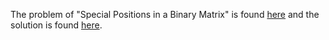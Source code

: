 The problem of "Special Positions in a Binary Matrix" is found [here](https://leetcode.com/problems/special-positions-in-a-binary-matrix/) and the solution is found [here](https://github.com/aurimas13/Solutions-To-Problems/blob/main/LeetCode/Python%20Solutions/Special%20Positions%20in%20a%20Binary%20Matrix/special.py).
